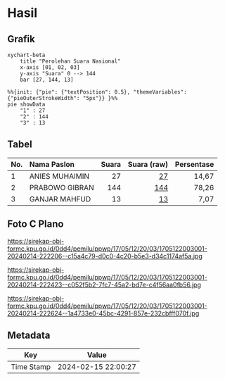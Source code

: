 # Hasil

## Grafik

```mermaid
xychart-beta
    title "Perolehan Suara Nasional"
    x-axis [01, 02, 03]
    y-axis "Suara" 0 --> 144
    bar [27, 144, 13]
```

```mermaid
%%{init: {"pie": {"textPosition": 0.5}, "themeVariables": {"pieOuterStrokeWidth": "5px"}} }%%
pie showData
    "1" : 27
    "2" : 144
    "3" : 13
```

## Tabel

| No. | Nama Paslon    | Suara | Suara (raw) | Persentase |
|:--- |:-------------- | -----:| -----------:| ----------:|
| 1   | ANIES MUHAIMIN | 27    | [27][p-1]   | 14,67      |
| 2   | PRABOWO GIBRAN | 144   | [144][p-2]  | 78,26      |
| 3   | GANJAR MAHFUD  | 13    | [13][p-3]   | 7,07       |


[p-1]: https://github.com/gigit-pemilu/pemilu-2024/blob/main/pilpres/hitung-suara/sub/17-bengkulu/sub/05-seluma/sub/12-talo-kecil/sub/2003-suka-merindu/sub/001-tps/sub/paslon-1.txt
[p-2]: https://github.com/gigit-pemilu/pemilu-2024/blob/main/pilpres/hitung-suara/sub/17-bengkulu/sub/05-seluma/sub/12-talo-kecil/sub/2003-suka-merindu/sub/001-tps/sub/paslon-2.txt
[p-3]: https://github.com/gigit-pemilu/pemilu-2024/blob/main/pilpres/hitung-suara/sub/17-bengkulu/sub/05-seluma/sub/12-talo-kecil/sub/2003-suka-merindu/sub/001-tps/sub/paslon-3.txt

## Foto C Plano

https://sirekap-obj-formc.kpu.go.id/0dd4/pemilu/ppwp/17/05/12/20/03/1705122003001-20240214-222206--c15a4c79-d0c0-4c20-b5e3-d34c1174af5a.jpg

https://sirekap-obj-formc.kpu.go.id/0dd4/pemilu/ppwp/17/05/12/20/03/1705122003001-20240214-222423--c052f5b2-7fc7-45a2-bd7e-c4f56aa0fb56.jpg

https://sirekap-obj-formc.kpu.go.id/0dd4/pemilu/ppwp/17/05/12/20/03/1705122003001-20240214-222624--1a4733e0-45bc-4291-857e-232cbfff070f.jpg


## Metadata

| Key        | Value               |
| ---------- | ------------------- |
| Time Stamp | 2024-02-15 22:00:27 |



